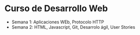 <h1> Curso de Desarrollo Web </h1>
<ul>
    <li>Semana 1: Aplicaciones WEb, Protocolo HTTP </li>
    <li>Semana 2: HTML, Javascript, Git, Desarrolo ágil, User Stories </li>
</ul>
